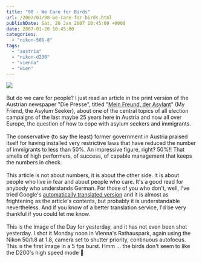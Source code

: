 ```yaml
---
title: "98 - We Care for Birds"
url: /2007/01/98-we-care-for-birds.html
publishDate: Sat, 20 Jan 2007 10:45:00 +0000
date: 2007-01-20 10:45:00
categories: 
  - "nikon-501-8"
tags: 
  - "austria"
  - "nikon-d200"
  - "vienna"
  - "wien"
---
```

<a href="https://d25zfm9zpd7gm5.cloudfront.net/1200x1200/2007/20070115_123705_01_ps.jpg"><img src="https://d25zfm9zpd7gm5.cloudfront.net/0600x0600/2007/20070115_123705_01_ps.jpg"/></a><br/><br/>But do we care for people? I just read an article in the print version of the Austrian newspaper "Die Presse", titled "<a href="http://www.diepresse.com/Artikel.aspx?channel=sp&ressort=S100&id=612322" target="_blank">Mein Freund, der Asylant</a>" (My Friend, the Asylum Seeker), about one of the central topics of all election campaigns of the last maybe 25 years here in Austria and now all over Europe, the question of how to cope with asylum seekers and immigrants.<br/><br/>The conservative (to say the least) former government in Austria praised itself for having installed very restrictive laws that have reduced the number of immigrants to less than 50%. An impressive figure, right? 50%!! That smells of high performers, of success, of capable management that keeps the numbers in check.<br/><br/>This article is not about numbers, it is about the other side. It is about people who live in fear and about people who care. It's a good read for anybody who understands German. For those of you who don't, well, I've tried Google's <a href="http://translate.google.com/translate?u=http%3A%2F%2Fwww.diepresse.com%2FArtikel.aspx%3Fchannel%3Dsp%26ressort%3DS100%26id%3D612322&langpair=de%7Cen&hl=en&ie=UTF-8&oe=UTF-8&prev=%2Flanguage_tools" target="_blank">automatically translated version</a> and it is almost as frightening as the article's contents, but probably it is understandable nevertheless. And if you know of a better translation service, I'd be very thankful if you could let me know.<br/><br/>This is the Image of the Day for yesterday, and it has not even been shot yesterday. I shot it Monday noon in Vienna's Rathauspark, again using the Nikon 50/1.8 at 1.8, camera set to shutter priority, continuous autofocus. This is the first image in a 5 fps burst. Hmm ... the birds don't seem to like the D200's high speed mode 🙂
